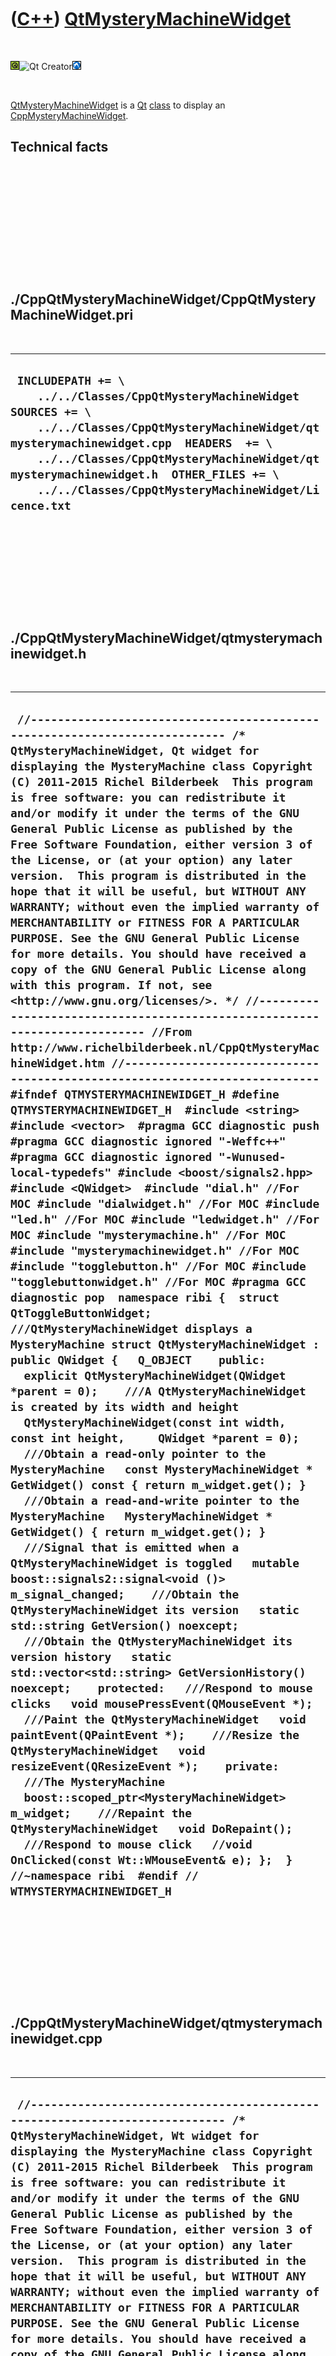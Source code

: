 



 

 

 

 

 

([C++](Cpp.htm)) [QtMysteryMachineWidget](CppQtMysteryMachineWidget.htm)
========================================================================

 

![Qt](PicQt.png)![Qt
Creator](PicQtCreator.png)![Lubuntu](PicLubuntu.png)

 

[QtMysteryMachineWidget](CppQtMysteryMachineWidget.htm) is a
[Qt](CppQt.htm) [class](CppClass.htm) to display an
[CppMysteryMachineWidget](CppMysteryMachineWidget.htm).

Technical facts
---------------

 

 

 

 

 

 

./CppQtMysteryMachineWidget/CppQtMysteryMachineWidget.pri
---------------------------------------------------------

 

  --------------------------------------------------------------------------------------------------------------------------------------------------------------------------------------------------------------------------------------------------------------------------------------------------------------------
  ` INCLUDEPATH += \     ../../Classes/CppQtMysteryMachineWidget  SOURCES += \     ../../Classes/CppQtMysteryMachineWidget/qtmysterymachinewidget.cpp  HEADERS  += \     ../../Classes/CppQtMysteryMachineWidget/qtmysterymachinewidget.h  OTHER_FILES += \     ../../Classes/CppQtMysteryMachineWidget/Licence.txt`
  --------------------------------------------------------------------------------------------------------------------------------------------------------------------------------------------------------------------------------------------------------------------------------------------------------------------

 

 

 

 

 

./CppQtMysteryMachineWidget/qtmysterymachinewidget.h
----------------------------------------------------

 

  ------------------------------------------------------------------------------------------------------------------------------------------------------------------------------------------------------------------------------------------------------------------------------------------------------------------------------------------------------------------------------------------------------------------------------------------------------------------------------------------------------------------------------------------------------------------------------------------------------------------------------------------------------------------------------------------------------------------------------------------------------------------------------------------------------------------------------------------------------------------------------------------------------------------------------------------------------------------------------------------------------------------------------------------------------------------------------------------------------------------------------------------------------------------------------------------------------------------------------------------------------------------------------------------------------------------------------------------------------------------------------------------------------------------------------------------------------------------------------------------------------------------------------------------------------------------------------------------------------------------------------------------------------------------------------------------------------------------------------------------------------------------------------------------------------------------------------------------------------------------------------------------------------------------------------------------------------------------------------------------------------------------------------------------------------------------------------------------------------------------------------------------------------------------------------------------------------------------------------------------------------------------------------------------------------------------------------------------------------------------------------------------------------------------------------------------------------------------------------------------------------------------------------------------------------------------------------------------------------------------------------------------------------------------------------------------------------------------------------------------------------------------------------------------------------------------------------------------------------------------------------------------------------------------------------------------------------------------------------------------------------------------------------------------------------------------------------------------------------------------------------------------------------------------------------------------------------------------------------------------------------------
  ` //--------------------------------------------------------------------------- /* QtMysteryMachineWidget, Qt widget for displaying the MysteryMachine class Copyright (C) 2011-2015 Richel Bilderbeek  This program is free software: you can redistribute it and/or modify it under the terms of the GNU General Public License as published by the Free Software Foundation, either version 3 of the License, or (at your option) any later version.  This program is distributed in the hope that it will be useful, but WITHOUT ANY WARRANTY; without even the implied warranty of MERCHANTABILITY or FITNESS FOR A PARTICULAR PURPOSE. See the GNU General Public License for more details. You should have received a copy of the GNU General Public License along with this program. If not, see <http://www.gnu.org/licenses/>. */ //--------------------------------------------------------------------------- //From http://www.richelbilderbeek.nl/CppQtMysteryMachineWidget.htm //--------------------------------------------------------------------------- #ifndef QTMYSTERYMACHINEWIDGET_H #define QTMYSTERYMACHINEWIDGET_H  #include <string> #include <vector>  #pragma GCC diagnostic push #pragma GCC diagnostic ignored "-Weffc++" #pragma GCC diagnostic ignored "-Wunused-local-typedefs" #include <boost/signals2.hpp>  #include <QWidget>  #include "dial.h" //For MOC #include "dialwidget.h" //For MOC #include "led.h" //For MOC #include "ledwidget.h" //For MOC #include "mysterymachine.h" //For MOC #include "mysterymachinewidget.h" //For MOC #include "togglebutton.h" //For MOC #include "togglebuttonwidget.h" //For MOC #pragma GCC diagnostic pop  namespace ribi {  struct QtToggleButtonWidget;  ///QtMysteryMachineWidget displays a MysteryMachine struct QtMysteryMachineWidget : public QWidget {   Q_OBJECT    public:    explicit QtMysteryMachineWidget(QWidget *parent = 0);    ///A QtMysteryMachineWidget is created by its width and height   QtMysteryMachineWidget(const int width, const int height,     QWidget *parent = 0);    ///Obtain a read-only pointer to the MysteryMachine   const MysteryMachineWidget * GetWidget() const { return m_widget.get(); }    ///Obtain a read-and-write pointer to the MysteryMachine   MysteryMachineWidget * GetWidget() { return m_widget.get(); }    ///Signal that is emitted when a QtMysteryMachineWidget is toggled   mutable boost::signals2::signal<void ()> m_signal_changed;    ///Obtain the QtMysteryMachineWidget its version   static std::string GetVersion() noexcept;    ///Obtain the QtMysteryMachineWidget its version history   static std::vector<std::string> GetVersionHistory() noexcept;    protected:   ///Respond to mouse clicks   void mousePressEvent(QMouseEvent *);    ///Paint the QtMysteryMachineWidget   void paintEvent(QPaintEvent *);    ///Resize the QtMysteryMachineWidget   void resizeEvent(QResizeEvent *);    private:    ///The MysteryMachine   boost::scoped_ptr<MysteryMachineWidget> m_widget;    ///Repaint the QtMysteryMachineWidget   void DoRepaint();    ///Respond to mouse click   //void OnClicked(const Wt::WMouseEvent& e); };  } //~namespace ribi  #endif // WTMYSTERYMACHINEWIDGET_H`
  ------------------------------------------------------------------------------------------------------------------------------------------------------------------------------------------------------------------------------------------------------------------------------------------------------------------------------------------------------------------------------------------------------------------------------------------------------------------------------------------------------------------------------------------------------------------------------------------------------------------------------------------------------------------------------------------------------------------------------------------------------------------------------------------------------------------------------------------------------------------------------------------------------------------------------------------------------------------------------------------------------------------------------------------------------------------------------------------------------------------------------------------------------------------------------------------------------------------------------------------------------------------------------------------------------------------------------------------------------------------------------------------------------------------------------------------------------------------------------------------------------------------------------------------------------------------------------------------------------------------------------------------------------------------------------------------------------------------------------------------------------------------------------------------------------------------------------------------------------------------------------------------------------------------------------------------------------------------------------------------------------------------------------------------------------------------------------------------------------------------------------------------------------------------------------------------------------------------------------------------------------------------------------------------------------------------------------------------------------------------------------------------------------------------------------------------------------------------------------------------------------------------------------------------------------------------------------------------------------------------------------------------------------------------------------------------------------------------------------------------------------------------------------------------------------------------------------------------------------------------------------------------------------------------------------------------------------------------------------------------------------------------------------------------------------------------------------------------------------------------------------------------------------------------------------------------------------------------------------------------------------------

 

 

 

 

 

./CppQtMysteryMachineWidget/qtmysterymachinewidget.cpp
------------------------------------------------------

 

  -------------------------------------------------------------------------------------------------------------------------------------------------------------------------------------------------------------------------------------------------------------------------------------------------------------------------------------------------------------------------------------------------------------------------------------------------------------------------------------------------------------------------------------------------------------------------------------------------------------------------------------------------------------------------------------------------------------------------------------------------------------------------------------------------------------------------------------------------------------------------------------------------------------------------------------------------------------------------------------------------------------------------------------------------------------------------------------------------------------------------------------------------------------------------------------------------------------------------------------------------------------------------------------------------------------------------------------------------------------------------------------------------------------------------------------------------------------------------------------------------------------------------------------------------------------------------------------------------------------------------------------------------------------------------------------------------------------------------------------------------------------------------------------------------------------------------------------------------------------------------------------------------------------------------------------------------------------------------------------------------------------------------------------------------------------------------------------------------------------------------------------------------------------------------------------------------------------------------------------------------------------------------------------------------------------------------------------------------------------------------------------------------------------------------------------------------------------------------------------------------------------------------------------------------------------------------------------------------------------------------------------------------------------------------------------------------------------------------------------------------------------------------------------------------------------------------------------------------------------------------------------------------------------------------------------------------------------------------------------------------------------------------------------------------------------------------------------------------------------------------------------------------------------------------------------------------------------------------------------------------------------------------------------------------------------------------------------------------------------------------------------------------------------------------------------------------------------------------------------------------------------------------------------------------------------------------------------------------------------------------------------------------------------------------------------------------------------------------------------------------------------------------------------------------------------------------------------------------------------------------------------------------------------------------------------------------------------------------------------------------------------------------------------------------------------------------------------------------------------------------------------------------------------------------------------------------------------------------------------------------------------------------------------------------------------------------------------------------------------------------------------------------------------------------------------------------------------------------------------------------------------------------------------------------------------------------------------------------------------------------------------------------------------------------------------------------------------------------------------------------------------------------------------------------------------------------------------------------------------------------------------------------------------------------------------------------------------------------------------------------------------------------------------------------------------------------------------------------------------------------------------------------------------------------------------------------------------------------------------------------------------------------------------------------------------------------------------------------------------------------------------------------
  ` //--------------------------------------------------------------------------- /* QtMysteryMachineWidget, Wt widget for displaying the MysteryMachine class Copyright (C) 2011-2015 Richel Bilderbeek  This program is free software: you can redistribute it and/or modify it under the terms of the GNU General Public License as published by the Free Software Foundation, either version 3 of the License, or (at your option) any later version.  This program is distributed in the hope that it will be useful, but WITHOUT ANY WARRANTY; without even the implied warranty of MERCHANTABILITY or FITNESS FOR A PARTICULAR PURPOSE. See the GNU General Public License for more details. You should have received a copy of the GNU General Public License along with this program. If not, see <http://www.gnu.org/licenses/>. */ //--------------------------------------------------------------------------- //From http://www.richelbilderbeek.nl/CppQtMysteryMachineWidget.htm //--------------------------------------------------------------------------- #pragma GCC diagnostic push #pragma GCC diagnostic ignored "-Weffc++" #pragma GCC diagnostic ignored "-Wunused-local-typedefs" #pragma GCC diagnostic ignored "-Wunused-but-set-parameter" #include "qtmysterymachinewidget.h"  #include <iostream> #include <boost/bind.hpp> #include <boost/numeric/conversion/cast.hpp>  #include <QMouseEvent> #include <QPainter>  #include "dial.h" #include "dialwidget.h" #include "led.h" #include "ledwidget.h" #include "togglebutton.h" #include "togglebuttonwidget.h" //#include "trace.h" #include "mysterymachine.h" #include "mysterymachinewidget.h" #include "qtdialwidget.h" #include "qtledwidget.h" #include "qttogglebuttonwidget.h"  #pragma GCC diagnostic pop  ribi::QtMysteryMachineWidget::QtMysteryMachineWidget(QWidget *parent)   : QWidget(parent),     m_signal_changed{},     m_widget(new MysteryMachineWidget(     Widget::CreateRect(0,0,200,400))) {   assert(m_widget);    m_widget->GetMachine()->GetDialBack()->GetDial()->m_signal_position_changed.connect(boost::bind(     &ribi::QtMysteryMachineWidget::DoRepaint,this));   m_widget->GetMachine()->GetDialFront()->GetDial()->m_signal_position_changed.connect(boost::bind(     &ribi::QtMysteryMachineWidget::DoRepaint,this));   m_widget->GetMachine()->GetToggleButton()->GetToggleButton()->m_signal_toggled.connect(boost::bind(     &ribi::QtMysteryMachineWidget::DoRepaint,this));   m_widget->m_signal_geometry_changed.connect(     boost::bind(       &ribi::QtMysteryMachineWidget::DoRepaint,       this));    resize(200,400); }  ribi::QtMysteryMachineWidget::QtMysteryMachineWidget(   const int width, const int height,   QWidget *parent)   : QWidget(parent),     m_signal_changed{},     m_widget{new MysteryMachineWidget(       Widget::CreateRect(0,0,width,height))     } {   assert(m_widget);    m_widget->GetMachine()->GetDialBack()->GetDial()->m_signal_position_changed.connect(boost::bind(     &ribi::QtMysteryMachineWidget::DoRepaint,this));   m_widget->GetMachine()->GetDialFront()->GetDial()->m_signal_position_changed.connect(boost::bind(     &ribi::QtMysteryMachineWidget::DoRepaint,this));   m_widget->GetMachine()->GetToggleButton()->GetToggleButton()->m_signal_toggled.connect(boost::bind(     &ribi::QtMysteryMachineWidget::DoRepaint,this));   m_widget->m_signal_geometry_changed.connect(     boost::bind(       &ribi::QtMysteryMachineWidget::DoRepaint,       this));    resize(width,height); }  void ribi::QtMysteryMachineWidget::DoRepaint() {   this->repaint(); }  std::string ribi::QtMysteryMachineWidget::GetVersion() noexcept {   return "2.1"; }  std::vector<std::string> ribi::QtMysteryMachineWidget::GetVersionHistory() noexcept {   return {     "2011-07-04: version 1.0: initial version",     "2011-09-15: version 2.0: made QtMysteryMachineWidget same as WtMysteryMachineWidget",     "2014-03-28: version 2.1: replaced Rect by Boost.Geometry its box class"   }; }  void ribi::QtMysteryMachineWidget::mousePressEvent(QMouseEvent * e) {   m_widget->Click(e->x(),e->y());   this->m_signal_changed(); }  void ribi::QtMysteryMachineWidget::paintEvent(QPaintEvent *) {   QPainter painter(this);   QtDialWidget::DrawDial(painter,GetWidget()->GetMachine()->GetDialBack());   QtDialWidget::DrawDial(painter,GetWidget()->GetMachine()->GetDialFront());   QtLedWidget::DrawLed(painter,GetWidget()->GetMachine()->GetLedBack1());   QtLedWidget::DrawLed(painter,GetWidget()->GetMachine()->GetLedBack2());   QtLedWidget::DrawLed(painter,GetWidget()->GetMachine()->GetLedBack3());   QtLedWidget::DrawLed(painter,GetWidget()->GetMachine()->GetLedFront1());   QtLedWidget::DrawLed(painter,GetWidget()->GetMachine()->GetLedFront2());   QtLedWidget::DrawLed(painter,GetWidget()->GetMachine()->GetLedFront3());   QtLedWidget::DrawLed(painter,GetWidget()->GetMachine()->GetLedTopBack());   QtLedWidget::DrawLed(painter,GetWidget()->GetMachine()->GetLedTopFront());   QtLedWidget::DrawLed(painter,GetWidget()->GetMachine()->GetLedTopMiddle());   QtToggleButtonWidget::DrawToggleButton(painter,GetWidget()->GetMachine()->GetToggleButton()); }  void ribi::QtMysteryMachineWidget::resizeEvent(QResizeEvent *) {   m_widget->SetGeometry(0,0,width(),height()); }`
  -------------------------------------------------------------------------------------------------------------------------------------------------------------------------------------------------------------------------------------------------------------------------------------------------------------------------------------------------------------------------------------------------------------------------------------------------------------------------------------------------------------------------------------------------------------------------------------------------------------------------------------------------------------------------------------------------------------------------------------------------------------------------------------------------------------------------------------------------------------------------------------------------------------------------------------------------------------------------------------------------------------------------------------------------------------------------------------------------------------------------------------------------------------------------------------------------------------------------------------------------------------------------------------------------------------------------------------------------------------------------------------------------------------------------------------------------------------------------------------------------------------------------------------------------------------------------------------------------------------------------------------------------------------------------------------------------------------------------------------------------------------------------------------------------------------------------------------------------------------------------------------------------------------------------------------------------------------------------------------------------------------------------------------------------------------------------------------------------------------------------------------------------------------------------------------------------------------------------------------------------------------------------------------------------------------------------------------------------------------------------------------------------------------------------------------------------------------------------------------------------------------------------------------------------------------------------------------------------------------------------------------------------------------------------------------------------------------------------------------------------------------------------------------------------------------------------------------------------------------------------------------------------------------------------------------------------------------------------------------------------------------------------------------------------------------------------------------------------------------------------------------------------------------------------------------------------------------------------------------------------------------------------------------------------------------------------------------------------------------------------------------------------------------------------------------------------------------------------------------------------------------------------------------------------------------------------------------------------------------------------------------------------------------------------------------------------------------------------------------------------------------------------------------------------------------------------------------------------------------------------------------------------------------------------------------------------------------------------------------------------------------------------------------------------------------------------------------------------------------------------------------------------------------------------------------------------------------------------------------------------------------------------------------------------------------------------------------------------------------------------------------------------------------------------------------------------------------------------------------------------------------------------------------------------------------------------------------------------------------------------------------------------------------------------------------------------------------------------------------------------------------------------------------------------------------------------------------------------------------------------------------------------------------------------------------------------------------------------------------------------------------------------------------------------------------------------------------------------------------------------------------------------------------------------------------------------------------------------------------------------------------------------------------------------------------------------------------------------------------------------------------------------

 

 

 

 

 





 

[![Valid XHTML 1.0 Strict](valid-xhtml10.png){width="88"
height="31"}](http://validator.w3.org/check?uri=referer)

This page has been created by the [tool](Tools.htm)
[CodeToHtml](ToolCodeToHtml.htm)
